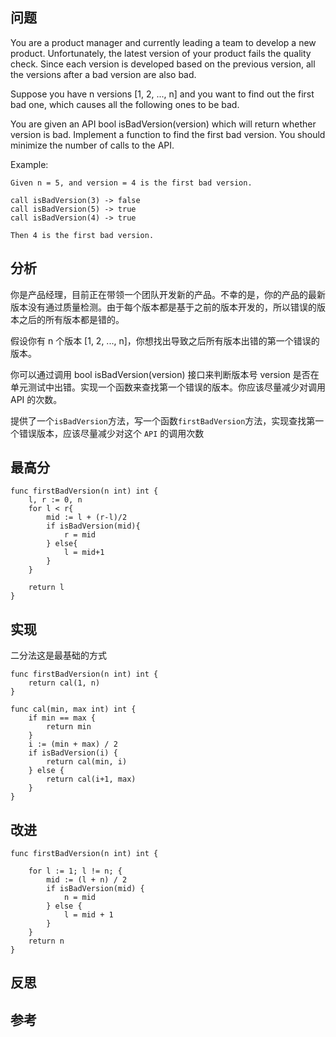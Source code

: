 ## 问题
You are a product manager and currently leading a team to develop a new product. Unfortunately, the latest version of your product fails the quality check. Since each version is developed based on the previous version, all the versions after a bad version are also bad.

Suppose you have n versions [1, 2, ..., n] and you want to find out the first bad one, which causes all the following ones to be bad.

You are given an API bool isBadVersion(version) which will return whether version is bad. Implement a function to find the first bad version. You should minimize the number of calls to the API.

Example:
```
Given n = 5, and version = 4 is the first bad version.

call isBadVersion(3) -> false
call isBadVersion(5) -> true
call isBadVersion(4) -> true

Then 4 is the first bad version. 
```

## 分析
你是产品经理，目前正在带领一个团队开发新的产品。不幸的是，你的产品的最新版本没有通过质量检测。由于每个版本都是基于之前的版本开发的，所以错误的版本之后的所有版本都是错的。

假设你有 n 个版本 [1, 2, ..., n]，你想找出导致之后所有版本出错的第一个错误的版本。

你可以通过调用 bool isBadVersion(version) 接口来判断版本号 version 是否在单元测试中出错。实现一个函数来查找第一个错误的版本。你应该尽量减少对调用 API 的次数。

提供了一个`isBadVersion`方法，写一个函数`firstBadVersion`方法，实现查找第一个错误版本，应该尽量减少对这个 `API` 的调用次数

## 最高分
```golang
func firstBadVersion(n int) int {
    l, r := 0, n
    for l < r{
        mid := l + (r-l)/2
        if isBadVersion(mid){
            r = mid
        } else{
            l = mid+1
        }
    }
    
    return l
}
```

## 实现
二分法这是最基础的方式
```golang
func firstBadVersion(n int) int {
	return cal(1, n)
}

func cal(min, max int) int {
	if min == max {
		return min
	}
	i := (min + max) / 2
	if isBadVersion(i) {
		return cal(min, i)
	} else {
		return cal(i+1, max)
	}
}
```

## 改进
```golang
func firstBadVersion(n int) int {

	for l := 1; l != n; {
		mid := (l + n) / 2
		if isBadVersion(mid) {
			n = mid
		} else {
			l = mid + 1
		}
	}
	return n
}
```

## 反思

## 参考